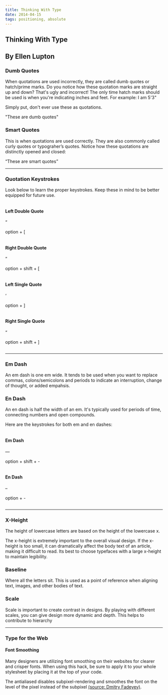 ```yaml
---
title: Thinking With Type
date: 2014-04-15
tags: positioning, absolute
---
```


<article>
<h1>Thinking With Type</h1>
<h2>By Ellen Lupton</h2>

<h3></h3>
<!-- <hr class="divider">  -->

<h3>Dumb Quotes</h3>
<p>When quotations are used incorrectly, they are called dumb quotes or hatch/prime marks. Do you notice how these quotation marks are straight up and down? That's ugly and incorrect! The only time hatch marks should be used is when you're indicating inches and feet. For example: I am 5'3"</p>

<p>Simply put, don't ever use these as quotations.</p>

<div class="box">
  <p class="margin-top"><span class="pink-text big">"</span>These are dumb quotes<span class="pink-text big">"</span></p>
</div>

<h3>Smart Quotes</h3>
<p>This is when quotations are used correctly. They are also commonly called curly quotes or typograher’s quotes. Notice how these quotations are distinctly opened and closed:</p>

<div class="box">
  <p class="margin-top"><span class="pink-text big">“</span>These are smart quotes<span class="pink-text big">”</span></p>
</div>

<hr class="divider"> 

<h3>Quotation Keystrokes</h3>
<p>Look below to learn the proper keystrokes. Keep these in mind to be better equipped for future use.</p>

<div class="box-container cf">
  <div class="row">
    <div class="column half">
      <h4>Left Double Quote</h4>
      <div class="box">
        <p><span class="pink-text big">“</span></p>
        <p>option + [</p>
      </div>
    </div>
    <div class="column half">
      <h4>Right Double Quote</h4>
      <div class="box">
        <p><span class="pink-text big">”</span></p>
        <p>option + shift + [</p>
      </div>
    </div>
  </div>
  <div class="row">
    <div class="column half">
      <h4>Left Single Quote</h4>
      <div class="box">
        <p><span class="pink-text big">‘</span></p>
        <p>option + ]</p>
      </div>
    </div>
    <div class="column half">
      <h4>Right Single Quote</h4>
      <div class="box">
      <p><span class="pink-text big">“</span></p>
      <p>option + shift + ]</p>
      </div>
    </div>
  </div>
</div>

<hr class="divider remove-margin-top"> 

<h3>Em Dash</h3>
<p>An em dash is one em wide. It tends to be used when you want to replace commas, colons/semicolons and periods to indicate an interruption, change of thought, or added empahsis. 

<h3>En Dash</h3>
<p>An en dash is half the width of an em. It's typically used for periods of time, connecting numbers and open compounds.</p>

<p>Here are the keystrokes for both em and en dashes:</p>

<div class="box-container cf">
  <div class="column half">
    <h4>Em Dash</h4>
    <div class="box">
      <p><span class="pink-text big">—</span></p>
      <p>option + shift + -</p>
    </div>
  </div>
  <div class="column half">
    <h4>En Dash</h4>
    <div class="box">
      <p><span class="pink-text big">–</span></p>
      <p>option + -</p>
    </div>
  </div>
</div>

<hr class="divider"> 

<h3>X-Height</h3>
<p>The height of lowercase letters are based on the height of the lowercase x.</p>

<p>The x-height is extremely important to the overall visual design. If the x-height is too small, it can dramatically affect the body text of an article, making it difficult to read. Its best to choose typefaces with a large x-height to maintain legibility.</p>

<h3>Baseline</h3>
<p>Where all the letters sit. This is used as a point of reference when aligning text, images, and other bodies of text.</p>

<h3></h3>
<p></p>

<h3>Scale</h3>
<p>Scale is important to create contrast in designs. By playing with different scales, you can give design more dynamic and depth. This helps to contribute to hierarchy</p>
 
<hr class="divider"> 

<h3>Type for the Web</h3>

<h4>Font Smoothing</h4>

<script src="https://gist.github.com/CassieShumway/10739287.js"></script>
<p>Many designers are utilizing font smoothing on their websites for clearer and crisper fonts. When using this hack, be sure to apply it to your whole stylesheet by placing it at the top of your code.</p>

<p>The antialiased disables subpixel-rendering and smoothes the font on the level of the pixel instead of the subpixel <a class="underline" href="http://www.usabilitypost.com/2012/11/05/stop-fixing-font-smoothing/">(source: Dmitry Fadeyev)</a>.</p>

</article>


